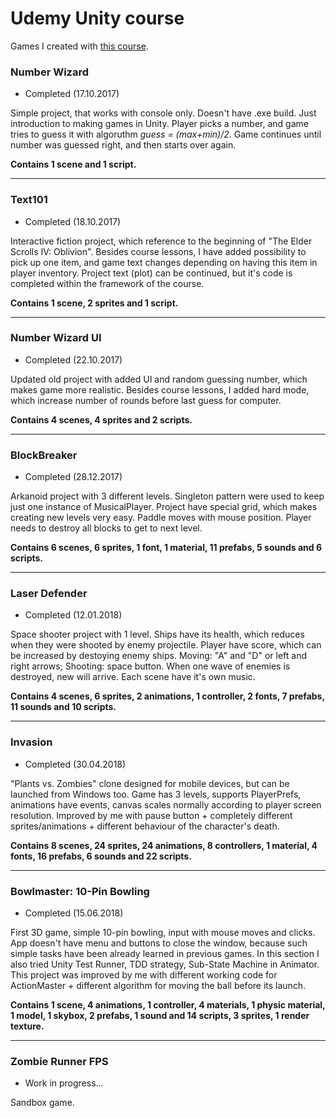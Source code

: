 # Udemy Unity course
Games I created with [this course](https://www.udemy.com/unitycourse/).

### Number Wizard
* Completed (17.10.2017)

Simple project, that works with console only. Doesn't have .exe build. Just introduction to making games in Unity. Player picks a number, and game tries to guess it with algoruthm *guess = (max+min)/2*. Game continues until number was guessed right, and then starts over again.

**Contains 1 scene and 1 script.**

---
### Text101
* Completed (18.10.2017)

Interactive fiction project, which reference to the beginning of "The Elder Scrolls IV: Oblivion". Besides course lessons, I have added possibility to pick up one item, and game text changes depending on having this item in player inventory. Project text (plot) can be continued, but it's code is completed within the framework of the course.

**Contains 1 scene, 2 sprites and 1 script.**

---
### Number Wizard UI
* Completed (22.10.2017)

Updated old project with added UI and random guessing number, which makes game more realistic. Besides course lessons, I added hard mode, which increase number of rounds before last guess for computer.  

**Contains 4 scenes, 4 sprites and 2 scripts.**

---
### BlockBreaker
* Completed (28.12.2017)

Arkanoid project with 3 different levels. Singleton pattern were used to keep just one instance of MusicalPlayer. Project have special grid, which makes creating new levels very easy. Paddle moves with mouse position. Player needs to destroy all blocks to get to next level.

**Contains 6 scenes, 6 sprites, 1 font, 1 material, 11 prefabs, 5 sounds and 6 scripts.**

---
### Laser Defender
* Completed (12.01.2018)

Space shooter project with 1 level. Ships have its health, which reduces when they were shooted by enemy projectile. Player have score, which can be increased by destoying enemy ships. Moving: "A" and "D" or left and right arrows; Shooting: space button. When one wave of enemies is destroyed, new will arrive. Each scene have it's own music.

**Contains 4 scenes, 6 sprites, 2 animations, 1 controller, 2 fonts, 7 prefabs, 11 sounds and 10 scripts.**

---
### Invasion
* Completed (30.04.2018)

"Plants vs. Zombies" clone designed for mobile devices, but can be launched from Windows too. Game has 3 levels, supports PlayerPrefs, animations have events, canvas scales normally according to player screen resolution. Improved by me with pause button + completely different sprites/animations + different behaviour of the character's death.


**Contains 8 scenes, 24 sprites, 24 animations, 8 controllers, 1 material, 4 fonts, 16 prefabs, 6 sounds and 22 scripts.**

---
### Bowlmaster: 10-Pin Bowling
* Completed (15.06.2018)

First 3D game, simple 10-pin bowling, input with mouse moves and clicks. App doesn't have menu and buttons to close the window, because such simple tasks have been already learned in previous games. In this section I also tried Unity Test Runner, TDD strategy, Sub-State Machine in Animator. This project was improved by me with different working code for ActionMaster + different algorithm for moving the ball before its launch.


**Contains 1 scene, 4 animations, 1 controller, 4 materials, 1 physic material, 1 model, 1 skybox, 2 prefabs, 1 sound and 14 scripts, 3 sprites, 1 render texture.**

---
### Zombie Runner FPS
* Work in progress...

Sandbox game.
